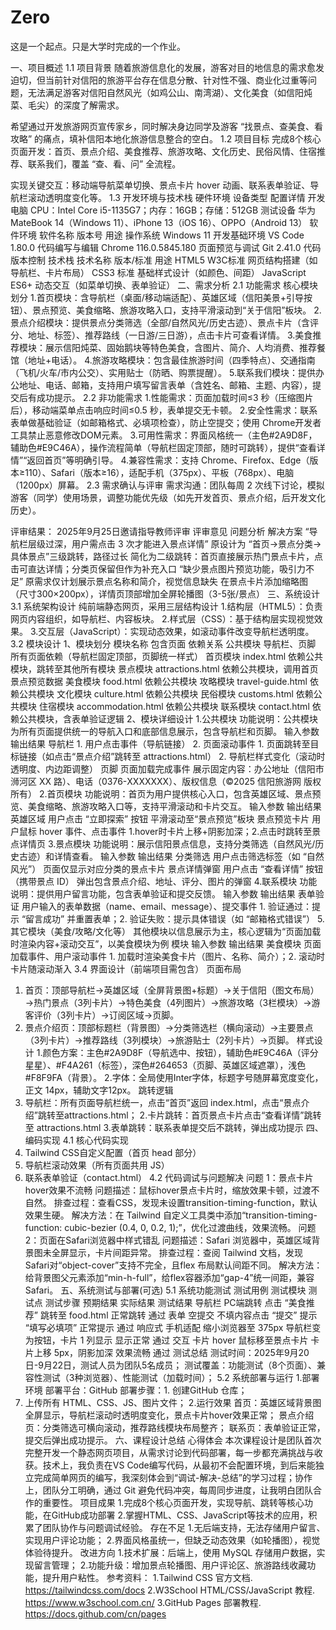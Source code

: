 # Zero
这是一个起点。只是大学时完成的一个作业。

一、项目概述
1.1	项目背景
随着旅游信息化的发展，游客对目的地信息的需求愈发迫切，但当前针对信阳的旅游平台存在信息分散、针对性不强、商业化过重等问题，无法满足游客对信阳自然风光（如鸡公山、南湾湖）、文化美食（如信阳炖菜、毛尖）的深度了解需求。

希望通过开发旅游网页宣传家乡，同时解决身边同学及游客 “找景点、查美食、看攻略” 的痛点，填补信阳本地化旅游信息整合的空白。
1.2	项目目标
完成8个核心页面开发：首页、景点介绍、美食推荐、旅游攻略、文化历史、民俗风情、住宿推荐、联系我们，覆盖 “查、看、问” 全流程。

实现关键交互：移动端导航菜单切换、景点卡片 hover 动画、联系表单验证、导航栏滚动透明度变化等。
1.3 开发环境与技术栈 
硬件环境
设备类型	配置详情
开发电脑	CPU：Intel Core i5-1135G7；内存：16GB；存储：512GB 
测试设备	华为 MateBook 14（Windows 11）、iPhone 13（iOS 16）、OPPO（Android 13）
软件环境
软件名称	版本号	用途
操作系统	Windows 11	开发基础环境
VS Code	1.80.0	代码编写与编辑
Chrome	116.0.5845.180	页面预览与调试
Git	2.41.0	代码版本控制
技术栈
技术名称	版本/标准	用途
HTML5	W3C标准	网页结构搭建（如导航栏、卡片布局）
CSS3	标准	基础样式设计（如颜色、间距）
JavaScript	ES6+	动态交互（如菜单切换、表单验证）
二、需求分析
2.1 功能需求
核心模块划分
1.首页模块：含导航栏（桌面/移动端适配）、英雄区域（信阳美景+引导按钮）、景点预览、美食缩略、旅游攻略入口，支持平滑滚动到“关于信阳”板块。
2.景点介绍模块：提供景点分类筛选（全部/自然风光/历史古迹）、景点卡片（含评分、地址、标签）、推荐路线（一日游/三日游），点击卡片可查看详情。
3.美食推荐模块：展示信阳炖菜、固始鹅块等特色美食，含图片、简介、人均消费、推荐餐馆（地址+电话）。
4.旅游攻略模块：包含最佳旅游时间（四季特点）、交通指南（飞机/火车/市内公交）、实用贴士（防晒、购票提醒）。
5.联系我们模块：提供办公地址、电话、邮箱，支持用户填写留言表单（含姓名、邮箱、主题、内容），提交后有成功提示。
2.2 非功能需求
1.性能需求：页面加载时间≤3 秒（压缩图片后），移动端菜单点击响应时间≤0.5 秒，表单提交无卡顿。
2.安全性需求：联系表单做基础验证（如邮箱格式、必填项检查），防止空提交；使用 Chrome开发者工具禁止恶意修改DOM元素。
3.可用性需求：界面风格统一（主色#2A9D8F，辅助色#E9C46A），操作流程简单（导航栏固定顶部，随时可跳转），提供“查看详情”“返回首页”等明确引导。
4.兼容性需求：支持 Chrome、Firefox、Edge（版本≥110）、Safari（版本≥16），适配手机（375px）、平板（768px）、电脑（1200px）屏幕。
2.3 需求确认与评审
需求沟通：团队每周 2 次线下讨论，模拟游客（同学）使用场景，调整功能优先级（如先开发首页、景点介绍，后开发文化历史）。

评审结果：
2025年9月25日邀请指导教师评审
评审意见	问题分析	解决方案
“导航栏层级过深，用户需点击 3 次才能进入景点详情”	原设计为 “首页→景点分类→具体景点”三级跳转，路径过长	简化为二级跳转：首页直接展示热门景点卡片，点击可直达详情；分类页保留但作为补充入口
“缺少景点图片预览功能，吸引力不足”	原需求仅计划展示景点名称和简介，视觉信息缺失	在景点卡片添加缩略图（尺寸300×200px），详情页顶部增加全屏轮播图（3-5张/景点）
三、系统设计
3.1	系统架构设计
纯前端静态网页，采用三层结构设计
1.结构层（HTML5）：负责网页内容组织，如导航栏、内容板块。
2.样式层（CSS）：基于结构层实现视觉效果。
3.交互层（JavaScript）：实现动态效果，如滚动事件改变导航栏透明度。
3.2 模块设计
1、模块划分
模块名称	包含页面	依赖关系
公共模块	导航栏、页脚	所有页面依赖（导航栏固定顶部，页脚统一样式）
首页模块	index.html	依赖公共模块，跳转至其他所有模块
景点模块	attractions.html	依赖公共模块，调用首页景点预览数据
美食模块	food.html	依赖公共模块
攻略模块	travel-guide.html	依赖公共模块
文化模块	culture.html	依赖公共模块
民俗模块	customs.html	依赖公共模块
住宿模块	accommodation.html	依赖公共模块
联系模块	contact.html	依赖公共模块，含表单验证逻辑
2、模块详细设计
1.公共模块
功能说明：公共模块为所有页面提供统一的导航入口和底部信息展示，包含导航栏和页脚。
	输入参数	输出结果
导航栏	1. 用户点击事件（导航链接）
2. 页面滚动事件	1. 页面跳转至目标链接（如点击“景点介绍”跳转至 attractions.html）
2. 导航栏样式变化（滚动时透明度、内边距调整）
页脚	页面加载完成事件	展示固定内容：办公地址（信阳市浉河区 XX 路）、电话（0376-XXXXXXX）、版权信息（©2025 信阳旅游网 版权所有）
2.首页模块
功能说明：首页为用户提供核心入口，包含英雄区域、景点预览、美食缩略、旅游攻略入口等，支持平滑滚动和卡片交互。
	输入参数	输出结果
英雄区域	用户点击 “立即探索” 按钮	平滑滚动至“景点预览”板块
景点预览卡片	用户鼠标 hover 事件、点击事件	1.hover时卡片上移+阴影加深；2.点击时跳转至景点详情页
3.景点模块
功能说明：展示信阳景点信息，支持分类筛选（自然风光/历史古迹）和详情查看。
	输入参数	输出结果
分类筛选	用户点击筛选标签（如 “自然风光”）	页面仅显示对应分类的景点卡片
景点详情弹窗	用户点击 “查看详情” 按钮（携带景点 ID）	弹出包含景点介绍、地址、评分、图片的弹窗
4.联系模块
功能说明：提供用户留言功能，包含表单验证和提交反馈。
	输入参数	输出结果
表单验证	用户输入的表单数据（name、email、message）、提交事件	1. 验证通过：提示 “留言成功” 并重置表单；2. 验证失败：提示具体错误（如 “邮箱格式错误”）
5.其它模块（美食/攻略/文化等）
其他模块以信息展示为主，核心逻辑为“页面加载时渲染内容+滚动交互”，以美食模块为例
模块	输入参数	输出结果
美食模块	页面加载事件、用户滚动事件	1. 加载时渲染美食卡片（图片、名称、简介）；2. 滚动时卡片随滚动渐入
3.4 界面设计（前端项目需包含）
页面布局
1.	首页：顶部导航栏→英雄区域（全屏背景图+标题）→关于信阳（图文布局）→热门景点（3列卡片）→特色美食（4列图片）→旅游攻略（3栏模块）→游客评价（3列卡片）→订阅区域→页脚。
2.	景点介绍页：顶部标题栏（背景图）→分类筛选栏（横向滚动）→主要景点（3列卡片）→推荐路线（3列模块）→旅游贴士（2列卡片）→页脚。
样式设计
1.颜色方案：主色#2A9D8F（导航选中、按钮），辅助色#E9C46A（评分星星）、#F4A261（标签），深色#264653（页脚、英雄区域遮罩），浅色#F8F9FA（背景）。
2.字体：全局使用Inter字体，标题字号随屏幕宽度变化，正文 14px，辅助文字12px。
跳转逻辑
1.	导航栏：所有页面导航栏统一，点击“首页”返回 index.html，点击“景点介绍”跳转至attractions.html；
2.卡片跳转：首页景点卡片点击“查看详情”跳转至 attractions.html
3.表单跳转：联系表单提交后不跳转，弹出成功提示
四、编码实现
4.1 核心代码实现
1. Tailwind CSS自定义配置（首页 head 部分）
2.	导航栏滚动效果（所有页面共用 JS）
3. 联系表单验证（contact.html）
4.2 代码调试与问题解决
问题 1：景点卡片hover效果不流畅
问题描述：鼠标hover景点卡片时，缩放效果卡顿，过渡不自然。
排查过程：查看CSS，发现未设置transition-timing-function，默认效果生硬。
解决方法：在 Tailwind 自定义工具类中添加“transition-timing-function: cubic-bezier (0.4, 0, 0.2, 1);”，优化过渡曲线，效果流畅。
问题 2：页面在Safari浏览器中样式错乱
问题描述：Safari 浏览器中，英雄区域背景图未全屏显示，卡片间距异常。
排查过程：查阅 Tailwind 文档，发现Safari对“object-cover”支持不完全，且flex
布局默认间距不同。
解决方法：给背景图父元素添加“min-h-full”，给flex容器添加“gap-4”统一间距，兼容 Safari。
五、系统测试与部署(可选)
5.1 系统功能测试
测试用例
测试模块	测试点	测试步骤	预期结果	实际结果	测试结果
导航栏	PC端跳转	点击 “美食推荐”	跳转至 food.html	正常跳转	通过
表单	空提交	不填内容点击 “提交”	提示 “填写必填项”	正常提示	通过
响应式	手机适配	缩小浏览器至 375px	导航栏变为按钮，卡片 1 列显示	显示正常	通过
交互	卡片 hover	鼠标移至景点卡片	卡片上移 5px，阴影加深	效果流畅	通过
测试总结
测试时间：2025年9月20日-9月22日，测试人员为团队5名成员；
测试覆盖：功能测试（8个页面）、兼容性测试（3种浏览器）、性能测试（加载时间）；
5.2 系统部署与运行
1.部署环境
部署平台：GitHub
部署步骤：1. 创建GitHub 仓库；
2. 上传所有 HTML、CSS、JS、图片文件；
2.运行效果
首页：英雄区域背景图全屏显示，导航栏滚动时透明度变化，景点卡片hover效果正常；
景点介绍页：分类筛选可横向滚动，推荐路线模块布局整齐；
联系页：表单验证正常，提交后弹出成功提示。
六、课程设计总结
心得体会
本次课程设计是团队首次完整开发一个静态网页项目，从需求讨论到代码部署，每一步都充满挑战与收获。技术上，我负责在VS Code编写代码，从最初不会配置环境，到后来能独立完成简单网页的编写，我深刻体会到“调试-解决-总结”的学习过程；协作上，团队分工明确，通过 Git 避免代码冲突，每周同步进度，让我明白团队合作的重要性。
项目成果
1.完成8个核心页面开发，实现导航、跳转等核心功能，在GitHub成功部署
2.掌握HTML、CSS、JavaScript等技术的应用，积累了团队协作与问题调试经验。
存在不足
1.无后端支持，无法存储用户留言、实现用户评论功能；
2.界面风格虽统一，但缺乏动态效果（如轮播图），视觉体验待提升。
改进方向
1.技术扩展：后端上，使用 MySQL 存储用户数据，实现留言管理；
2.功能升级：增加景点轮播图、用户评论区、旅游路线收藏功能，提升用户粘性。
参考资料：
1.Tailwind CSS 官方文档. https://tailwindcss.com/docs
2.W3School HTML/CSS/JavaScript 教程. https://www.w3school.com.cn/
3.GitHub Pages 部署教程. https://docs.github.com/cn/pages

